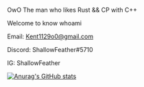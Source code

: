 OwO The man who likes Rust && CP with C++

Welcome to know whoami

Email: Kent1129o0@gmail.com

Discord: ShallowFeather#5710

IG: ShallowFeather

[![Anurag's GitHub stats](https://github-readme-stats.vercel.app/api?username=ShallowFeather&show_icons=true&theme=radical)](https://github.com/anuraghazra/github-readme-stats)

